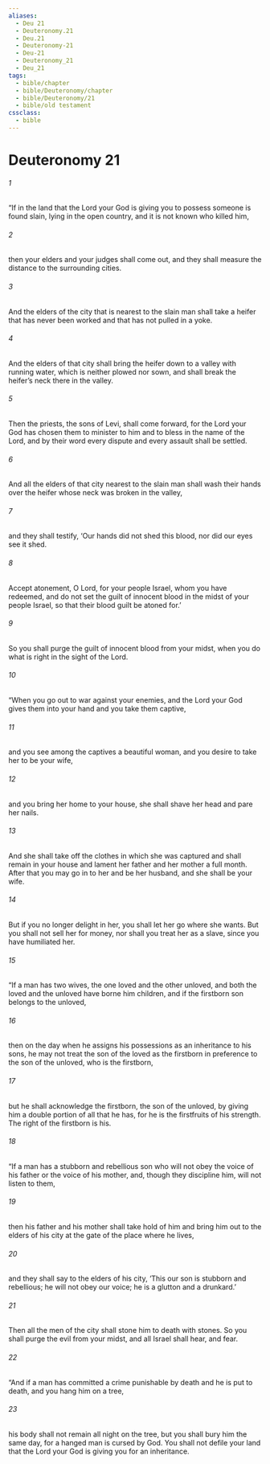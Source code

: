 ```yaml
---
aliases:
  - Deu 21
  - Deuteronomy.21
  - Deu.21
  - Deuteronomy-21
  - Deu-21
  - Deuteronomy_21
  - Deu_21
tags:
  - bible/chapter
  - bible/Deuteronomy/chapter
  - bible/Deuteronomy/21
  - bible/old testament
cssclass:
  - bible
---
```


# Deuteronomy 21

###### 1
“If in the land that the Lord your God is giving you to possess someone is found slain, lying in the open country, and it is not known who killed him,
###### 2
then your elders and your judges shall come out, and they shall measure the distance to the surrounding cities.
###### 3
And the elders of the city that is nearest to the slain man shall take a heifer that has never been worked and that has not pulled in a yoke.
###### 4
And the elders of that city shall bring the heifer down to a valley with running water, which is neither plowed nor sown, and shall break the heifer’s neck there in the valley.
###### 5
Then the priests, the sons of Levi, shall come forward, for the Lord your God has chosen them to minister to him and to bless in the name of the Lord, and by their word every dispute and every assault shall be settled.
###### 6
And all the elders of that city nearest to the slain man shall wash their hands over the heifer whose neck was broken in the valley,
###### 7
and they shall testify, ‘Our hands did not shed this blood, nor did our eyes see it shed.
###### 8
Accept atonement, O Lord, for your people Israel, whom you have redeemed, and do not set the guilt of innocent blood in the midst of your people Israel, so that their blood guilt be atoned for.’
###### 9
So you shall purge the guilt of innocent blood from your midst, when you do what is right in the sight of the Lord.
###### 10
“When you go out to war against your enemies, and the Lord your God gives them into your hand and you take them captive,
###### 11
and you see among the captives a beautiful woman, and you desire to take her to be your wife,
###### 12
and you bring her home to your house, she shall shave her head and pare her nails.
###### 13
And she shall take off the clothes in which she was captured and shall remain in your house and lament her father and her mother a full month. After that you may go in to her and be her husband, and she shall be your wife.
###### 14
But if you no longer delight in her, you shall let her go where she wants. But you shall not sell her for money, nor shall you treat her as a slave, since you have humiliated her.
###### 15
“If a man has two wives, the one loved and the other unloved, and both the loved and the unloved have borne him children, and if the firstborn son belongs to the unloved,
###### 16
then on the day when he assigns his possessions as an inheritance to his sons, he may not treat the son of the loved as the firstborn in preference to the son of the unloved, who is the firstborn,
###### 17
but he shall acknowledge the firstborn, the son of the unloved, by giving him a double portion of all that he has, for he is the firstfruits of his strength. The right of the firstborn is his.
###### 18
“If a man has a stubborn and rebellious son who will not obey the voice of his father or the voice of his mother, and, though they discipline him, will not listen to them,
###### 19
then his father and his mother shall take hold of him and bring him out to the elders of his city at the gate of the place where he lives,
###### 20
and they shall say to the elders of his city, ‘This our son is stubborn and rebellious; he will not obey our voice; he is a glutton and a drunkard.’
###### 21
Then all the men of the city shall stone him to death with stones. So you shall purge the evil from your midst, and all Israel shall hear, and fear.
###### 22
“And if a man has committed a crime punishable by death and he is put to death, and you hang him on a tree,
###### 23
his body shall not remain all night on the tree, but you shall bury him the same day, for a hanged man is cursed by God. You shall not defile your land that the Lord your God is giving you for an inheritance.


